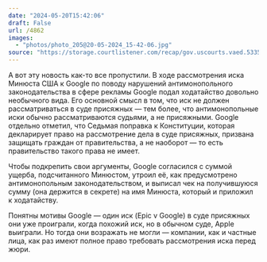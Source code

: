 ```yaml
---
date: "2024-05-20T15:42:06"
draft: False
url: /4862
images:
  - "photos/photo_205@20-05-2024_15-42-06.jpg"
source: "https://storage.courtlistener.com/recap/gov.uscourts.vaed.533508/gov.uscourts.vaed.533508.630.0.pdf"
---
```


А вот эту новость как-то все пропустили.
В ходе рассмотрения иска Минюста США к Google по поводу нарушений антимонопольного законодательства в сфере рекламы Google подал ходатайство довольно необычного вида. Его основной смысл в том, что иск не должен рассматриваться в суде присяжных — тем более, что антимонопольные иски обычно рассматриваются судьями, а не присяжными. Google отдельно отметил, что Седьмая поправка к Конституции, которая декларирует право на рассмотрение дела в суде присяжных, призвана защищать граждан от правительства, а не наоборот — то есть правительство такого права не имеет. 

Чтобы подкрепить свои аргументы, Google согласился с суммой ущерба, подсчитанного Минюстом, утроил её, как предусмотрено антимонопольным законодательством, и выписал чек на получившуюся сумму (она держится в секрете) на имя Минюста, который и приложил к ходатайству.

Понятны мотивы Google — один иск (Epic v Google) в суде присяжных они уже проиграли, когда похожий иск, но в обычном суде, Apple выиграли. Но тогда они возражать не могли — компании, как и частные лица, как раз имеют полное право требовать рассмотрения иска перед жюри.
